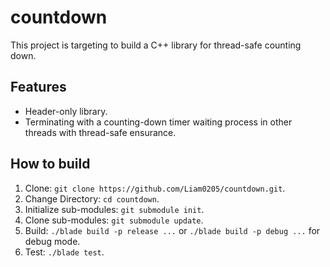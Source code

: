 # countdown

This project is targeting to build a C++ library for thread-safe counting down.

## Features

* Header-only library.
* Terminating with a counting-down timer waiting process in other threads with thread-safe ensurance.

## How to build

1. Clone: `git clone https://github.com/Liam0205/countdown.git`.
2. Change Directory: `cd countdown`.
3. Initialize sub-modules: `git submodule init`.
4. Clone sub-modules: `git submodule update`.
5. Build: `./blade build -p release ...` or `./blade build -p debug ...` for debug mode.
6. Test: `./blade test`.
